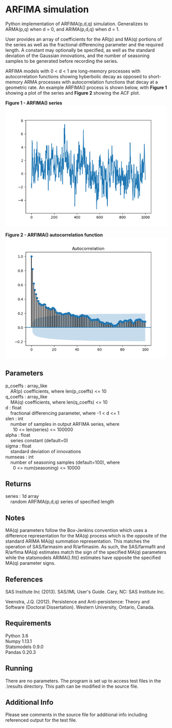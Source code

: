 # ARFIMA simulation
Python implementation of ARFIMA(p,d,q) simulation. Generalizes to ARMA(p,q) when d = 0, and ARIMA(p,d,q) when d = 1.

User provides an array of coefficients for the AR(p) and MA(q) portions of the series as well as the fractional differencing parameter and the required length. A constant may optionally be specified, as well as the standard deviation of the Gaussian innovations, and the number of seasoning samples to be generated before recording the series.

ARFIMA models with 0 < d < 1 are long-memory processes with autocorrelation functions showing hyberbolic decay as opposed to short-memory ARMA processes with autocorrelation functions that decay at a geometric rate. An example ARFIMA() process is shown below, with **Figure 1** showing a plot of the series and **Figure 2** showing the ACF plot.

**Figure 1 - ARFIMA() series** \
![alt-text](far1.png)

**Figure 2 - ARFIMA() autocorrelation function** \
![alt-text](far1_acf.png)

## Parameters
p_coeffs : array_like \
&nbsp;&nbsp;&nbsp;&nbsp;AR(p) coefficients, where len(p_coeffs) <= 10 \
q_coeffs : array_like \
&nbsp;&nbsp;&nbsp;&nbsp;MA(q) coefficients, where len(q_coeffs) <= 10 \
d : float \
&nbsp;&nbsp;&nbsp;&nbsp;fractional differencing parameter, where -1 < d <= 1 \
slen : int \
&nbsp;&nbsp;&nbsp;&nbsp;number of samples in output ARFIMA series, where \
&nbsp;&nbsp;&nbsp;&nbsp;&nbsp;&nbsp;10 <= len(series) <= 100000 \
alpha : float \
&nbsp;&nbsp;&nbsp;&nbsp;series constant (default=0) \
sigma : float \
&nbsp;&nbsp;&nbsp;&nbsp;standard deviation of innovations \
numseas : int \
&nbsp;&nbsp;&nbsp;&nbsp;number of seasoning samples (default=100), where \
&nbsp;&nbsp;&nbsp;&nbsp;&nbsp;&nbsp;0 <= num(seasoning) <= 10000

## Returns
series : 1d array \
&nbsp;&nbsp;&nbsp;&nbsp;random ARFIMA(p,d,q) series of specified length

## Notes
MA(q) parameters follow the Box-Jenkins convention which uses a difference representation for the MA(q) process which is the opposite of the standard ARIMA MA(q) summation representation. This matches the operation of SAS/farmasim and R/arfimasim. As such, the SAS/farmafit and R/arfima MA(q) estimates match the sign of the specified MA(q) parameters while the statsmodels ARIMA().fit() estimates have opposite the specified MA(q) parameter signs.

## References
SAS Institute Inc (2013). SAS/IML User's Guide. Cary, NC: SAS Institute Inc.

Veenstra, J.Q. (2012). Persistence and Anti-persistence: Theory and Software (Doctoral Dissertation). Western University, Ontario, Canada.

## Requirements
Python 3.6 \
Numpy 1.13.1 \
Statsmodels 0.9.0 \
Pandas 0.20.3

## Running
There are no parameters. The program is set up to access test files in the .\results directory. This path can be modified in the source file.

## Additional Info
Please see comments in the source file for additional info including referenced output for the test file.

